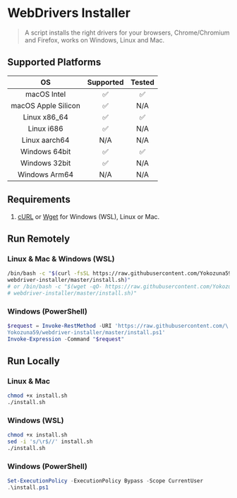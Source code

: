 # WebDrivers Installer

> A script installs the right drivers for your browsers, Chrome/Chromium and Firefox, works on Windows, Linux and Mac.

## Supported Platforms

| OS | Supported | Tested |
|:--:|:---------:|:------:|
| macOS Intel | ✅ | ✅ |
| macOS Apple Silicon | ✅ | N/A |
| Linux x86_64 | ✅ | ✅ |
| Linux i686 | ✅ | N/A |
| Linux aarch64 | N/A | N/A |
| Windows 64bit | ✅ | ✅ |
| Windows 32bit | ✅ | N/A |
| Windows Arm64 | N/A | N/A |

## Requirements

1. [cURL](https://curl.se/docs/install.html) or [Wget](http://mirrors.kernel.org/gnu/wget/) for Windows (WSL), Linux or Mac.

## Run Remotely

### Linux & Mac & Windows (WSL)

```bash
/bin/bash -c "$(curl -fsSL https://raw.githubusercontent.com/Yokozuna59/\
webdriver-installer/master/install.sh)"
# or /bin/bash -c "$(wget -qO- https://raw.githubusercontent.com/Yokozuna59/\
# webdriver-installer/master/install.sh)"
```

### Windows (PowerShell)

```PowerShell
$request = Invoke-RestMethod -URI 'https://raw.githubusercontent.com/\
Yokozuna59/webdriver-installer/master/install.ps1'
Invoke-Expression -Command "$request"
```

## Run Locally

### Linux & Mac

```bash
chmod +x install.sh
./install.sh
```

### Windows (WSL)

```bash
chmod +x install.sh
sed -i 's/\r$//' install.sh
./install.sh
```

### Windows (PowerShell)

```PowerShell
Set-ExecutionPolicy -ExecutionPolicy Bypass -Scope CurrentUser
.\install.ps1
```
